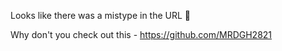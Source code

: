 Looks like there was a mistype in the URL 🤔

Why don't you check out this - https://github.com/MRDGH2821
